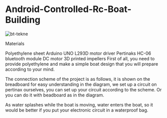 # Android-Controlled-Rc-Boat-Building


![bt-tekne](https://user-images.githubusercontent.com/71852248/94208596-e4986000-fed2-11ea-8e70-3c0c86e848f5.jpg)

Materials

Polyethylene sheet
Arduino UNO
L293D motor driver
Pertinaks
HC-06 bluetooth module
DC motor
3D printed impellers
First of all, you need to provide polyethylene and make a simple boat design that you will prepare according to your mind.

The connection scheme of the project is as follows, it is shown on the breadboard for easy understanding in the diagram, we set up a circuit on pertinax ourselves, you can set up your circuit according to the scheme. Or you can do it with beadboard as in the diagram.

As water splashes while the boat is moving, water enters the boat, so it would be better if you put your electronic circuit in a waterproof bag.
